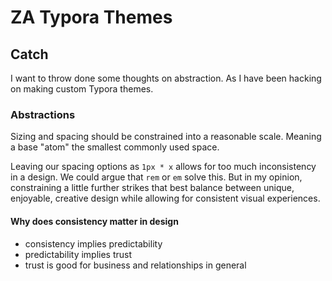# ZA Typora Themes 

## Catch 

I want to throw done some thoughts on abstraction. As I have been hacking on making custom Typora themes. 

### Abstractions

Sizing and spacing should be constrained into a reasonable scale. Meaning a base "atom" the smallest commonly used space. 
 
Leaving our spacing options as `1px * x` allows for too much inconsistency in a design. We could argue that `rem` or `em` solve this. But in my opinion, constraining a little further strikes that best balance between unique, enjoyable, creative design while allowing for consistent visual experiences. 

#### Why does consistency matter in design

- consistency implies predictability
- predictability implies trust 
- trust is good for business and relationships in general